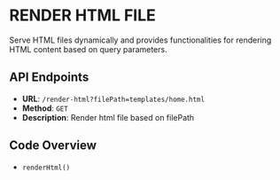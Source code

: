 # RENDER HTML FILE

Serve HTML files dynamically and provides functionalities for rendering HTML content based on query parameters.

## API Endpoints
- **URL**: `/render-html?filePath=templates/home.html`
- **Method**: `GET`
- **Description**: Render html file based on filePath



## Code Overview
- `renderHtml()`